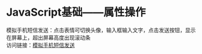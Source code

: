# JavaScript基础——属性操作  
模拟手机短信发送：点击表情可切换头像，输入框输入文字，点击发送按钮，显示在屏幕上，超出屏幕高度出现滚动条  
访问链接：[模拟手机短信发送](https://xyumin.github.io/js_phoneSendMessage/)